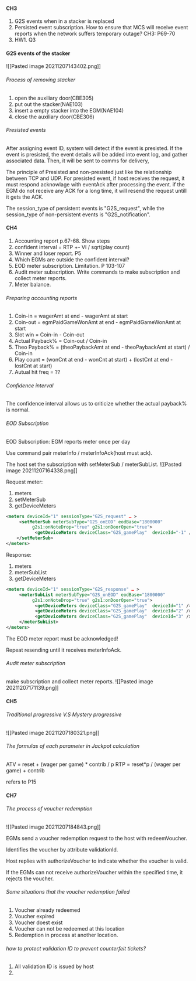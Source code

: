 #### CH3
1. G2S events when in a stacker is replaced
2. Persisted event subscription. How to ensure that MCS will receive event reports when the network suffers temporary outage? CH3: P69-70
3. HW1. Q3

#### G2S events of the stacker
![[Pasted image 20211207143402.png]]

###### Process of removing stacker
1. open the auxiliary door(CBE305)
2. put out the stacker(NAE103)
3. insert a empty stacker into the EGM(NAE104)
4. close the auxiliary door(CBE306)


###### Presisted events
After assigning event ID, system will detect if the event is presisted. If the event is presisted, the event details will be added into event log, and gather associated data. Then, it will be sent to comms for delivery, 

The principle of Presisted and non-presisted just like the relationship between TCP and UDP. For presisted event, if host receives the request, it must respond acknowlage with eventAck after processing the event. if the EGM do not receive any ACK for a long time, it will resend the request untill it gets the ACK.

The session_type of persistent events is "G2S_request", while the session_type of non-persistent events is "G2S_notification".

#### CH4
1. Accounting report p.67-68. Show steps
2. confident interval = RTP +- VI / sqrt(play count)
3. Winner and loser report. P5
4. Which EGMs are outside the confident interval?
5. EOD meter subscription. Limitation. P 103-107
6. Audit meter subscription. Write commands to make subscription and collect meter reports.
7. Meter balance.

###### Preparing accounting reports
1. Coin-in = wagerAmt at end - wagerAmt at start
2. Coin-out = egmPaidGameWonAmt at end - egmPaidGameWonAmt at start
3. Slot win = Coin-in - Coin-out
4. Actual Payback% = Coin-out / Coin-in
5. Theo Payback% = (theoPaybackAmt at end - theoPaybackAmt at start) / Coin-in
6. Play count = (wonCnt at end - wonCnt at start) + (lostCnt at end - lostCnt at start)
7. Autual hit freq = ??

###### Confidence interval
The confidence interval allows us to criticize whether the actual payback% is normal.

###### EOD Subscription
EOD Subscription: EGM reports meter once per day

Use command pair meterInfo / meterInfoAck(host must ack).

The host set the subscription with setMeterSub / meterSubList.
![[Pasted image 20211207164338.png]]

Request meter:
1. meters
2. setMeterSub
3. getDeviceMeters
```xml
<meters deviceId="1" sessionType="G2S_request" … >
     <setMeterSub meterSubType="G2S_onEOD" eodBase="1800000" 
          g2s1:onNoteDrop="true" g2s1:onDoorOpen="true">
           <getDeviceMeters deviceClass="G2S_gamePlay"  deviceId="-1" />
    </setMeterSub>
</meters>
```

Response:
1. meters
2. meterSubList
3. getDeviceMeters
```xml
<meters deviceId="1" sessionType="G2S_response" … >
     <meterSubList meterSubType="G2S_onEOD" eodBase="1800000" 
          g2s1:onNoteDrop="true" g2s1:onDoorOpen="true">
           <getDeviceMeters deviceClass="G2S_gamePlay"  deviceId="1" />
           <getDeviceMeters deviceClass="G2S_gamePlay"  deviceId="2" />
           <getDeviceMeters deviceClass="G2S_gamePlay"  deviceId="3" />
     </meterSubList>
</meters>
```

The EOD meter report must be acknowledged! 

Repeat resending until it receives meterInfoAck.

###### Audit meter subscription
make subscription and collect meter reports.
![[Pasted image 20211207171139.png]]

#### CH5
###### Traditional progressive V.S Mystery progressive
![[Pasted image 20211207180321.png]]

###### The formulas of each parameter in Jackpot calculation
ATV = reset + (wager per game) \* contrib / p
RTP = reset\*p / (wager per game) + contrib

refers to P15

#### CH7
###### The process of voucher redemption
![[Pasted image 20211207184843.png]]

EGMs send a voucher redemption request to the host with redeemVoucher.

Identifies the voucher by attribute validationId.

Host replies with authorizeVoucher to indicate whether the voucher is valid.

If the EGMs can not receive authorizeVoucher within the specified time, it rejects the voucher.

###### Some situations that the voucher redemption failed
1. Voucher already redeemed
2. Voucher expired
3. Voucher doest exist
4. Voucher can not be redeemed at this location
5. Redemption in process at another location.

###### how to protect validation ID to prevent counterfeit tickets?
1. All validation ID is issued by host
2. 